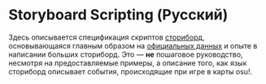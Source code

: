 Storyboard Scripting (Русский)
======================

Здесь описывается спецификация скриптов [сториборд](/wiki/Storyboards), основывающаяся главным образом на [официальных данных](http://osu.ppy.sh/forum/p/12468) и опыте в написании больших сториборд. Это — **не** пошаговое руководство, несмотря на предоставляемые примеры, а описание того, как язык сториборд описывает события, происходящие при игре в карты osu!.
